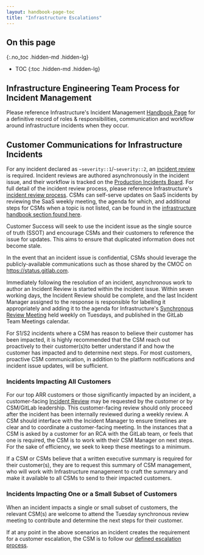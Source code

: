 ```yaml
---
layout: handbook-page-toc
title: "Infrastructure Escalations"
---
```


## On this page

{:.no_toc .hidden-md .hidden-lg}

- TOC
{:toc .hidden-md .hidden-lg}

## Infrastructure Engineering Team Process for Incident Management

Please reference Infrastructure's Incident Management [Handbook Page](/handbook/engineering/infrastructure/incident-management/)
 for a definitive record of roles & responsibilities, communication and workflow
 around infrastructure incidents when they occur.

## Customer Communications for Infrastructure Incidents

For any incident declared as `~severity::1`/`~severity::2`, an [incident review](/handbook/engineering/infrastructure/incident-review/#review-criteria)
 is required. Incident reviews are authored asynchronously in the incident issue,
 and their workflow is tracked on the [Production Incidents Board](https://gitlab.com/gitlab-com/gl-infra/production/-/boards/1717012?label_name[]=incident).
 For full detail of the incident review process, please reference Infrastructure's 
 [incident review process](/handbook/engineering/infrastructure/incident-review/).  CSMs can self-serve updates on SaaS incidents by reviewing the SaaS weekly meeting, the agenda for which, and additional steps for CSMs when a topic is not listed, can be found in the [infrastructure handbook section found here](/handbook/engineering/infrastructure/incident-review/#review-of-root-causes-and-corrective-actions).

Customer Success will seek to use the incident issue as the single source of truth (SSOT)
 and encourage CSMs and their customers to reference the issue for updates. This aims
 to ensure that duplicated information does not become stale.

In the event that an incident issue is confidential, CSMs should leverage the
 publicly-available communications such as those shared by the CMOC on https://status.gitlab.com.

Immediately following the resolution of an incident, asynchronous work to author
 an Incident Review is started within the incident issue. Within seven working days,
 the Incident Review should be complete, and the last Incident Manager assigned to the response is responsible for labelling
 it appropriately and adding it to the agenda for Infrastructure's
 [Synchronous Review Meeting](/handbook/engineering/infrastructure/incident-review/#synchronous-review-meeting-sessions)
 held weekly on Tuesdays, and published in the GitLab Team Meetings calendar.  

For S1/S2 incidents where a CSM has reason to believe their customer has been impacted,
 it is highly recommended that the CSM reach out proactively to their customer(s)to better understand
 if and how the customer has impacted and to determine next steps. For most customers, 
 proactive CSM communication, in addition to the platform notifications and incident
 issue updates, will be sufficient. 



### Incidents Impacting All Customers

For our top ARR customers or those significantly impacted by an incident, a customer-facing
 [Incident Review](/handbook/engineering/infrastructure/incident-review/#review-of-root-causes-and-corrective-actions)
 may be requested by the customer or by CSM/GitLab leadership. This customer-facing review
 should only proceed after the incident has been internally reviewed during a weekly review.
 A CSM should interface with the Incident Manager to ensure timelines are clear and to coordinate a
 customer-facing meeting. In the instances that a CSM is asked by a customer for
 an RCA with the GitLab team, or feels that one is required, the CSM is to work 
 with their CSM Manager on next steps. For the sake of efficiency, we seek to keep
 these meetings to a minimum. 

If a CSM or CSMs believe that a written executive summary is required for their customer(s),
 they are to request this summary of CSM management, who will work with Infrastructure management
 to craft the summary and make it available to all CSMs to send to their impacted customers.

### Incidents Impacting One or a Small Subset of Customers

When an incident impacts a single or small subset of customers, the relevant CSM(s)
 are welcome to attend the Tuesday synchronous review meeting to contribute and
 determine the next steps for their customer.

If at any point in the above scenarios an incident creates the requirement for a
 customer escalation, the CSM is to follow our [defined escalation process](/handbook/customer-success/csm/escalations/#definitions-of-severity-levels).
